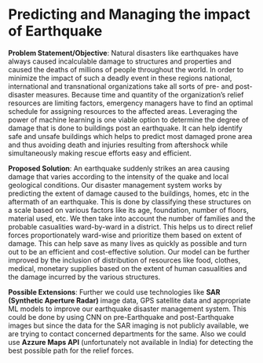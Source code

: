 # Predicting and Managing the impact of Earthquake

**Problem Statement/Objective**: Natural disasters like earthquakes have always caused incalculable damage to structures and properties and caused the deaths of millions of people throughout the world. In order to minimize the impact of such a deadly event in these regions national, international and transnational organizations take all sorts of pre- and post-disaster measures. Because time and quantity of the organization’s relief resources are limiting factors, emergency managers have to find an optimal schedule for assigning resources to the affected areas. Leveraging the power of machine learning is one viable option to determine the degree of damage that is done to buildings post an earthquake. It can help identify safe and unsafe buildings which helps to predict most damaged prone area and thus avoiding death and injuries resulting from aftershock while simultaneously making rescue efforts easy and efficient.

**Proposed Solution**:  An earthquake suddenly strikes an area causing damage that varies according to the intensity of the quake and local geological conditions. Our disaster management system works by predicting the extent of damage caused to the buildings, homes, etc in the aftermath of an earthquake. This is done by classifying these structures on a scale based on various factors like its age, foundation, number of floors, material used, etc. We then take into account the number of families and the probable casualities ward-by-ward in a district. This helps us to direct relief forces proportionately ward-wise and prioritize them based on extent of damage. This can help save as many lives as quickly as possible and turn out to be an efficient and cost-effective solution. Our model can be further improved by the inclusion of distribution of resources like food, clothes, medical, monetary supplies based on the extent of human casualities and the damage incurred by the various structures.

**Possible Extensions**: Further we could use technologies like **SAR (Synthetic Aperture Radar)** image data, GPS satellite data and appropriate ML models to improve our earthquake disaster management system. This could be done by using CNN on pre-Earthquake and post-Earthquake images but since the data for the SAR imaging is not publicly available, we are trying to contact concerned departments for the same. Also we could use **Azzure Maps API** (unfortunately not available in India) for detecting the best possible path for the relief forces.
